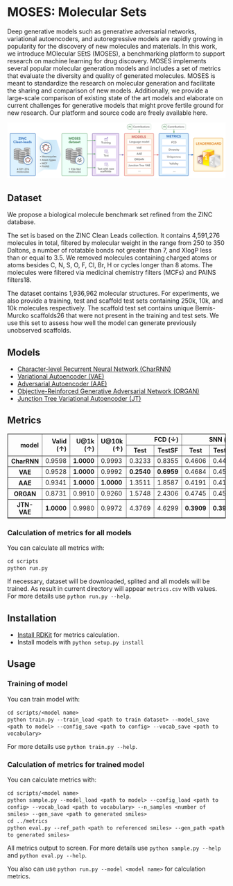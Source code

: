 # MOSES: Molecular Sets

Deep generative models such as generative adversarial networks, variational autoencoders, and autoregressive models are rapidly growing in popularity for the discovery of new molecules and materials. In this work, we introduce MOlecular SEtS (MOSES), a benchmarking platform to support research on machine learning for drug discovery. MOSES implements several popular molecular generation models and includes a set of metrics that evaluate the diversity and quality of generated molecules. MOSES is meant to standardize the research on molecular generation and facilitate the sharing and comparison of new models. Additionally, we provide a large-scale comparison of existing state of the art models and elaborate on current challenges for generative models that might prove fertile ground for new research. Our platform and source code are freely available here.


![pipeline](images/pipeline.png)

## Dataset

We propose a biological molecule benchmark set refined from the ZINC database.

The set is based on the ZINC Clean Leads collection. It contains 4,591,276 molecules in total, filtered by molecular weight in the range from 250 to 350 Daltons, a number of rotatable bonds not greater than 7, and XlogP less than or equal to 3.5. We removed molecules containing charged atoms or atoms besides C, N, S, O, F, Cl, Br, H or cycles longer than 8 atoms. The molecules were filtered via medicinal chemistry filters (MCFs) and PAINS filters18.

The dataset contains 1,936,962 molecular structures. For experiments, we also provide a training, test and scaffold test sets containing 250k, 10k, and 10k molecules respectively. The scaffold test set contains unique Bemis-Murcko scaffolds26 that were not present in the training and test sets. We use this set to assess how well the model can generate previously unobserved scaffolds.

## Models

* [Character-level Recurrent Neural Network (CharRNN)](./moses/char_rnn/README.md)
* [Variational Autoencoder (VAE)](./moses/vae/README.md)
* [Adversarial Autoencoder (AAE)](./moses/aae/README.md)
* [Objective-Reinforced Generative Adversarial Network (ORGAN)](./moses/organ/README.md)
* [Junction Tree Variational Autoencoder (JT)](./moses/junction_tree/README.md)

## Metrics

<table border="1" class="dataframe">
  <thead>
    <tr style="text-align: right;">
      <th rowspan="2">model</th>
      <th rowspan="2">Valid (↑)</th>
      <th rowspan="2">U@1k (↑)</th>
      <th rowspan="2">U@10k (↑)</th>
      <th colspan="2">FCD (↓)</th>
      <th colspan="2">SNN (↓)</th>
      <th colspan="2">Frag (↑)</th>
      <th colspan="2">Scaff (↑)</th>
      <th rowspan="2">IntDiv (↑)</th>
      <th rowspan="2">Filters (↑)</th>
    </tr>
    <tr>
      <th>Test</th>
      <th>TestSF</th>
      <th>Test</th>
      <th>TestSF</th>
      <th>Test</th>
      <th>TestSF</th>
      <th>Test</th>
      <th>TestSF</th>
    </tr>
  </thead>
 <tbody>
    <tr>
      <th>CharRNN</th>
      <td>0.9598</td>
      <td><b>1.0000</b></td>
      <td>0.9993</td>
      <td>0.3233</td>
      <td>0.8355</td>
      <td>0.4606</td>
      <td>0.4492</td>
      <td>0.9977</td>
      <td>0.9962</td>
      <td>0.7964</td>
      <td>0.1281</td>
      <td><b>0.8561</b></td>
      <td>0.9920</td>
    </tr>
    <tr>
      <th>VAE</th>
      <td>0.9528</td>
      <td><b>1.0000</b></td>
      <td>0.9992</td>
      <td><b>0.2540</b></td>
      <td><b>0.6959</b></td>
      <td>0.4684</td>
      <td>0.4547</td>
      <td><b>0.9978</b></td>
      <td><b>0.9963</b></td>
      <td><b>0.8277</b></td>
      <td>0.0925</td>
      <td>0.8548</td>
      <td>0.9925</td>
    </tr>
    <tr>
      <th>AAE</th>
      <td>0.9341</td>
      <td><b>1.0000</b></td>
      <td><b>1.0000</b></td>
      <td>1.3511</td>
      <td>1.8587</td>
      <td>0.4191</td>
      <td>0.4113</td>
      <td>0.9865</td>
      <td>0.9852</td>
      <td>0.6637</td>
      <td><b>0.1538</b></td>
      <td>0.8531</td>
      <td>0.9759</td>
    </tr>
    <tr>
      <th>ORGAN</th>
      <td>0.8731</td>
      <td>0.9910</td>
      <td>0.9260</td>
      <td>1.5748</td>
      <td>2.4306</td>
      <td>0.4745</td>
      <td>0.4593</td>
      <td>0.9897</td>
      <td>0.9883</td>
      <td>0.7843</td>
      <td>0.0632</td>
      <td>0.8526</td>
      <td><b>0.9934</b></td>
    </tr>
    <tr>
      <th>JTN-VAE</th>
      <td><b>1.0000</b></td>
      <td>0.9980</td>
      <td>0.9972</td>
      <td>4.3769</td>
      <td>4.6299</td>
      <td><b>0.3909</b></td>
      <td><b>0.3902</b></td>
      <td>0.9679</td>
      <td>0.9699</td>
      <td>0.3868</td>
      <td>0.1163</td>
      <td>0.8495</td>
      <td>0.9566</td>
    </tr>
  </tbody>
</table>


### Calculation of metrics for all models

You can calculate all metrics with:
```
cd scripts
python run.py 
```
If necessary, dataset will be downloaded, splited and all models will be trained. As result in current directory will appear `metrics.csv` with values.
For more details use `python run.py --help`.

## Installation
* [Install RDKit](https://www.rdkit.org/docs/Install.html) for metrics calculation.
* Install models with `python setup.py install`

## Usage

### Training of model
You can train model with:
```
cd scripts/<model name>
python train.py --train_load <path to train dataset> --model_save <path to model> --config_save <path to config> --vocab_save <path to vocabulary>
```
For more details use `python train.py --help`.

### Calculation of metrics for trained model
You can calculate metrics with:
```
cd scripts/<model name>
python sample.py --model_load <path to model> --config_load <path to config> --vocab_load <path to vocabulary> --n_samples <number of smiles> --gen_save <path to generated smiles>
cd ../metrics
python eval.py --ref_path <path to referenced smiles> --gen_path <path to generated smiles>
```
All metrics output to screen.
For more details use `python sample.py --help` and `python eval.py --help`.

You also can use `python run.py --model <model name>` for calculation metrics.
